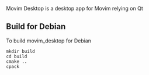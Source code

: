Movim Desktop is a desktop app for Movim relying on Qt

## Build for Debian

To build movim_desktop for Debian

```
mkdir build
cd build
cmake ..
cpack
```

